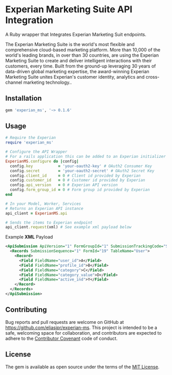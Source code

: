 # Experian Marketing Suite API Integration

A Ruby wrapper that Integrates Experian Marketing Suit endpoints.

The Experian Marketing Suite is the world's most flexible and comprehensive
cloud-based marketing platform. More than 10,000 of the world's leading brands,
in over than 30 countries, are using the Experian Marketing Suite to create and
deliver intelligent interactions with their customers, every time. Built from the
ground-up leveraging 30 years of data-driven global marketing expertise, the
award-winning Experian Marketing Suite unites Experian's customer identity,
analytics and cross-channel marketing technology..

## Installation

```ruby
gem 'experian_ms', '~> 0.1.6'
```

## Usage

```ruby
# Require the Experian
require 'experian_ms'

# Configure the API Wrapper
# For a rails application this can be added to an Experian initializer
ExperianMS.configure do |config|
  config.key           = 'your-oauth2-key' # OAuth2 Consumer Key
  config.secret        = 'your-oauth2-secret' # OAuth2 Secret Key
  config.client_id     = 0 # Client id provided by Experian
  config.customer_id   = 0 # Customer id provided by Experian
  config.api_version   = 0 # Experian API version
  config.form_group_id = 0 # Form group id provided by Experian
end

# In your Model, Worker, Services
# Returns an Experian API instance
api_client = ExperianMS.api

# Sends the items to Experian endpoint
api_client.request(xml) # See example xml payload below

```

Example **XML** Payload

```xml
<ApiSubmission ApiVersion="1" FormGroupId="1" SubmissionTrackingCode="SOMECODE" CustId="345">
  <Records SubmissionSequence="1" FormId="19" TableName="User">
    <Record>
      <Field FieldName="user_id">A</Field>
      <Field FieldName="profile_id">B</Field>
      <Field FieldName="category">C</Field>
      <Field FieldName="category_value">D</Field>
      <Field FieldName="active_ind">Y</Field>
    </Record>
  </Records>
</ApiSubmission>
```
## Contributing

Bug reports and pull requests are welcome on GitHub at https://github.com/eliasjpr/experian-ms.
This project is intended to be a safe, welcoming space for collaboration, and
contributors are expected to adhere to the [Contributor Covenant](http://contributor-covenant.org) code of conduct.


## License

The gem is available as open source under the terms of the [MIT License](http://opensource.org/licenses/MIT).

